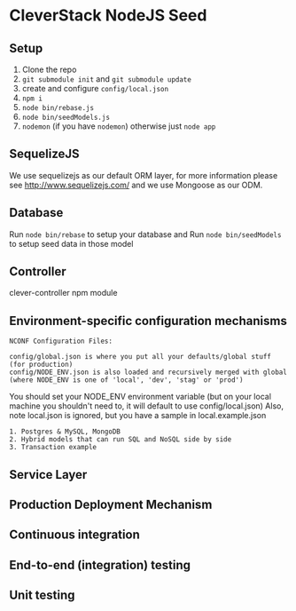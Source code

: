 # CleverStack NodeJS Seed

## Setup

1. Clone the repo
2. `git submodule init` and `git submodule update`
6. create and configure `config/local.json`
3. `npm i`
4. `node bin/rebase.js`
5. `node bin/seedModels.js`
7. `nodemon` (if you have `nodemon`) otherwise just `node app`

## SequelizeJS
We use sequelizejs as our default ORM layer, for more information please see http://www.sequelizejs.com/ and we use Mongoose as our ODM.

## Database
Run `node bin/rebase` to setup your database and Run `node bin/seedModels` to setup seed data in those model

## Controller

clever-controller npm module

## Environment-specific configuration mechanisms

```	
NCONF Configuration Files:
	
config/global.json is where you put all your defaults/global stuff (for production)
config/NODE_ENV.json is also loaded and recursively merged with global (where NODE_ENV is one of 'local', 'dev', 'stag' or 'prod')
```

You should set your NODE_ENV environment variable (but on your local machine you shouldn't need to, it will default to use config/local.json)
Also, note local.json is ignored, but you have a sample in local.example.json

```
1. Postgres & MySQL, MongoDB
2. Hybrid models that can run SQL and NoSQL side by side
3. Transaction example
```

## Service Layer
## Production Deployment Mechanism
## Continuous integration
## End-to-end (integration) testing
## Unit testing
